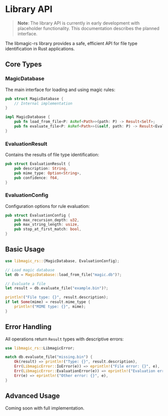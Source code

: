 # Library API

> **Note**: The library API is currently in early development with placeholder functionality. This documentation describes the planned interface.

The libmagic-rs library provides a safe, efficient API for file type identification in Rust applications.

## Core Types

### MagicDatabase

The main interface for loading and using magic rules:

```rust
pub struct MagicDatabase {
    // Internal implementation
}

impl MagicDatabase {
    pub fn load_from_file<P: AsRef<Path>>(path: P) -> Result<Self>;
    pub fn evaluate_file<P: AsRef<Path>>(&self, path: P) -> Result<EvaluationResult>;
}
```

### EvaluationResult

Contains the results of file type identification:

```rust
pub struct EvaluationResult {
    pub description: String,
    pub mime_type: Option<String>,
    pub confidence: f64,
}
```

### EvaluationConfig

Configuration options for rule evaluation:

```rust
pub struct EvaluationConfig {
    pub max_recursion_depth: u32,
    pub max_string_length: usize,
    pub stop_at_first_match: bool,
}
```

## Basic Usage

```rust
use libmagic_rs::{MagicDatabase, EvaluationConfig};

// Load magic database
let db = MagicDatabase::load_from_file("magic.db")?;

// Evaluate a file
let result = db.evaluate_file("example.bin")?;

println!("File type: {}", result.description);
if let Some(mime) = result.mime_type {
    println!("MIME type: {}", mime);
}
```

## Error Handling

All operations return `Result` types with descriptive errors:

```rust
use libmagic_rs::LibmagicError;

match db.evaluate_file("missing.bin") {
    Ok(result) => println!("Type: {}", result.description),
    Err(LibmagicError::IoError(e)) => eprintln!("File error: {}", e),
    Err(LibmagicError::EvaluationError(e)) => eprintln!("Evaluation error: {}", e),
    Err(e) => eprintln!("Other error: {}", e),
}
```

## Advanced Usage

Coming soon with full implementation.
